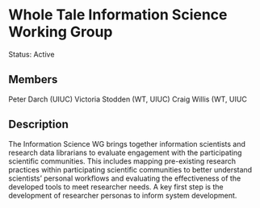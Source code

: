 # Whole Tale Information Science Working Group

Status: 	Active

## Members
Peter Darch (UIUC)
Victoria Stodden (WT, UIUC)
Craig Willis (WT, UIUC

## Description
The Information Science WG brings together information scientists and research data librarians to evaluate engagement with the participating scientific communities. This includes mapping pre-existing research practices within participating scientific communities to better understand scientists’ personal workflows and evaluating the effectiveness of the developed tools to meet researcher needs. A key first step is the development of researcher personas to inform system development. 
